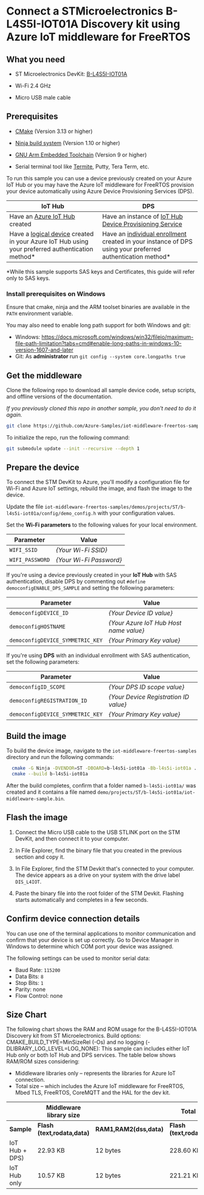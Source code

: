 # Connect a STMicroelectronics B-L4S5I-IOT01A Discovery kit using Azure IoT middleware for FreeRTOS

## What you need

* ST Microelectronics DevKit: [B-L4S5I-IOT01A](https://www.st.com/en/evaluation-tools/b-l4s5i-iot01a.html)

* Wi-Fi 2.4 GHz

* Micro USB male cable

## Prerequisites

* [CMake](https://cmake.org/download/) (Version 3.13 or higher)

* [Ninja build system](https://github.com/ninja-build/ninja/releases) (Version 1.10 or higher)

- [GNU Arm Embedded Toolchain](https://developer.arm.com/tools-and-software/open-source-software/developer-tools/gnu-toolchain/gnu-rm/downloads) (Version 9 or higher)
* Serial terminal tool like [Termite](https://www.compuphase.com/software_termite.htm), Putty, Tera Term, etc.

To run this sample you can use a device previously created on your Azure IoT Hub or you may have the Azure IoT middleware for FreeRTOS provision your device automatically using Azure Device Provisioning Services (DPS).

IoT Hub | DPS 
---------|----------
Have an [Azure IoT Hub](https://docs.microsoft.com/azure/iot-hub/iot-hub-create-through-portal) created | Have an instance of [IoT Hub Device Provisioning Service](https://docs.microsoft.com/en-us/azure/iot-dps/quick-setup-auto-provision#create-a-new-iot-hub-device-provisioning-service)
Have a [logical device](https://docs.microsoft.com/azure/iot-hub/iot-hub-create-through-portal#register-a-new-device-in-the-iot-hub) created in your Azure IoT Hub using your preferred authentication method* | Have an [individual enrollment](https://docs.microsoft.com/en-us/azure/iot-dps/how-to-manage-enrollments#create-a-device-enrollment) created in your instance of DPS using your preferred authentication method*

*While this sample supports SAS keys and Certificates, this guide will refer only to SAS keys. 

### Install prerequisites on Windows

Ensure that cmake, ninja and the ARM toolset binaries are available in the `PATH` environment variable.

You may also need to enable long path support for both Windows and git:
* Windows: <https://docs.microsoft.com/windows/win32/fileio/maximum-file-path-limitation?tabs=cmd#enable-long-paths-in-windows-10-version-1607-and-later>
* Git: As **administrator** run `git config --system core.longpaths true`

## Get the middleware

Clone the following repo to download all sample device code, setup scripts, and offline versions of the documentation. 

*If you previously cloned this repo in another sample, you don't need to do it again.*

```bash
git clone https://github.com/Azure-Samples/iot-middleware-freertos-samples.git
```

To initialize the repo, run the following command:

```bash
git submodule update --init --recursive --depth 1
```

## Prepare the device
To connect the STM DevKit to Azure, you'll modify a configuration file for Wi-Fi and Azure IoT settings, rebuild the image, and flash the image to the device.

Update the file `iot-middleware-freertos-samples/demos/projects/ST/b-l4s5i-iot01a/config/demo_config.h` with your configuration values.

Set the **Wi-Fi parameters** to the following values for your local environment.

Parameter | Value 
---------|----------
 `WIFI_SSID` | _{Your Wi-Fi SSID}_
 `WIFI_PASSWORD` | _{Your Wi-Fi Password}_ 

If you're using a device previously created in your **IoT Hub** with SAS authentication, disable DPS by commenting out `#define democonfigENABLE_DPS_SAMPLE` and setting the following parameters:

Parameter | Value 
---------|----------
 `democonfigDEVICE_ID` | _{Your Device ID value}_
 `democonfigHOSTNAME` | _{Your Azure IoT Hub Host name value}_ 
 `democonfigDEVICE_SYMMETRIC_KEY` | _{Your Primary Key value}_ 

If you're using **DPS** with an individual enrollment with SAS authentication, set the following parameters:

Parameter | Value 
---------|----------
 `democonfigID_SCOPE` | _{Your DPS ID scope value}_
 `democonfigREGISTRATION_ID` | _{Your Device Registration ID value}_ 
 `democonfigDEVICE_SYMMETRIC_KEY` | _{Your Primary Key value}_ 

## Build the image

To build the device image, navigate to the `iot-middleware-freertos-samples` directory and run the following commands:

  ```bash
    cmake -G Ninja -DVENDOR=ST -DBOARD=b-l4s5i-iot01a -Bb-l4s5i-iot01a .
    cmake --build b-l4s5i-iot01a
  ```

After the build completes, confirm that a folder named `b-l4s5i-iot01a/` was created and it contains a file named `demo/projects/ST/b-l4s5i-iot01a/iot-middleware-sample.bin`. 

## Flash the image

1. Connect the Micro USB cable to the USB STLINK port on the STM DevKit, and then connect it to your computer.

2. In File Explorer, find the binary file that you created in the previous section and copy it.

3. In File Explorer, find the STM Devkit that's connected to your computer. The device appears as a drive on your system with the drive label `DIS_L4IOT`.

4. Paste the binary file into the root folder of the STM Devkit. Flashing starts automatically and completes in a few seconds.

## Confirm device connection details

You can use one of the terminal applications to monitor communication and confirm that your device is set up correctly. Go to Device Manager in Windows to determine which COM port your device was assigned.

The following settings can be used to monitor serial data:

- Baud Rate: `115200`
- Data Bits: `8`
- Stop Bits: `1`
- Parity: none
- Flow Control: none

## Size Chart
The following chart shows the RAM and ROM usage for the B-L4S5I-IOT01A Discovery kit from ST Microelectronics. 
Build options: CMAKE_BUILD_TYPE=MinSizeRel (-Os) and no logging (-DLIBRARY_LOG_LEVEL=LOG_NONE):
This sample can includes either IoT Hub only or both IoT Hub and DPS services. The table below shows RAM/ROM sizes considering:
-  Middleware libraries only – represents the libraries for Azure IoT connection.
-  Total size – which includes the Azure IoT middleware for FreeRTOS, Mbed TLS, FreeRTOS, CoreMQTT and the HAL for the dev kit.

|  | Middleware library size | | Total Size | |
|---------|----------|---------|---------|---------
|**Sample** | **Flash (text,rodata,data)** | **RAM1,RAM2(dss,data)** | **Flash (text,rodata,data)** | **RAM1,RAM2(dss,data)** |
| IoT Hub + DPS) | 22.93 KB | 12 bytes | 228.60 KB | 103.82 KB
| IoT Hub only | 10.57 KB | 12 bytes | 221.21 KB | 102.64 KB